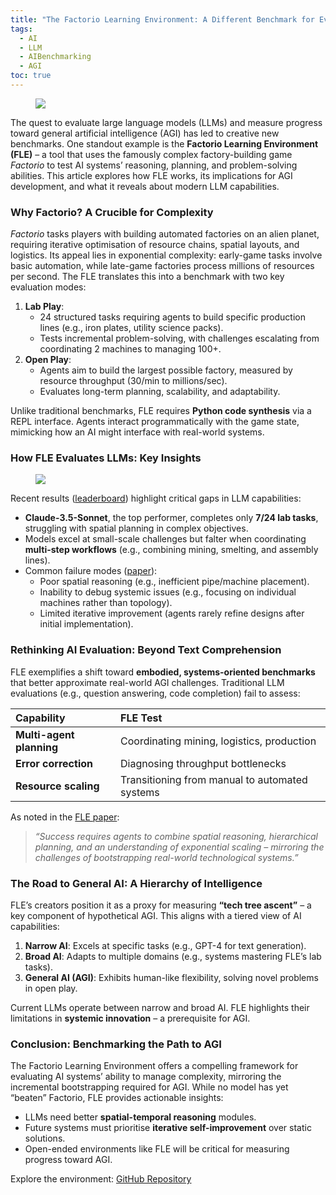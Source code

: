 ```yaml
---
title: "The Factorio Learning Environment: A Different Benchmark for Evaluating LLMs and General AI"
tags:
  - AI
  - LLM
  - AIBenchmarking
  - AGI
toc: true
---
```


<figure>
	<a href=""><img src="https://i.imgur.com/bzxBXuv.jpeg"></a>
</figure>

The quest to evaluate large language models (LLMs) and measure progress toward general artificial intelligence (AGI) has led to creative new benchmarks. One standout example is the **Factorio Learning Environment (FLE)** – a tool that uses the famously complex factory-building game *Factorio* to test AI systems’ reasoning, planning, and problem-solving abilities. This article explores how FLE works, its implications for AGI development, and what it reveals about modern LLM capabilities.

### Why Factorio? A Crucible for Complexity

*Factorio* tasks players with building automated factories on an alien planet, requiring iterative optimisation of resource chains, spatial layouts, and logistics. Its appeal lies in exponential complexity: early-game tasks involve basic automation, while late-game factories process millions of resources per second. The FLE translates this into a benchmark with two key evaluation modes:

1. **Lab Play**:
    - 24 structured tasks requiring agents to build specific production lines (e.g., iron plates, utility science packs).
    - Tests incremental problem-solving, with challenges escalating from coordinating 2 machines to managing 100+.
2. **Open Play**:
    - Agents aim to build the largest possible factory, measured by resource throughput (30/min to millions/sec).
    - Evaluates long-term planning, scalability, and adaptability.

Unlike traditional benchmarks, FLE requires **Python code synthesis** via a REPL interface. Agents interact programmatically with the game state, mimicking how an AI might interface with real-world systems.

### How FLE Evaluates LLMs: Key Insights

<figure>
	<a href=""><img src="https://jackhopkins.github.io/factorio-learning-environment/assets/images/figure_4.png"></a>
</figure>

Recent results ([leaderboard](https://jackhopkins.github.io/factorio-learning-environment/leaderboard/)) highlight critical gaps in LLM capabilities:

- **Claude-3.5-Sonnet**, the top performer, completes only **7/24 lab tasks**, struggling with spatial planning in complex objectives.
- Models excel at small-scale challenges but falter when coordinating **multi-step workflows** (e.g., combining mining, smelting, and assembly lines).
- Common failure modes ([paper](https://jackhopkins.github.io/factorio-learning-environment/assets/documents/paper.pdf)):
    - Poor spatial reasoning (e.g., inefficient pipe/machine placement).
    - Inability to debug systemic issues (e.g., focusing on individual machines rather than topology).
    - Limited iterative improvement (agents rarely refine designs after initial implementation).



### Rethinking AI Evaluation: Beyond Text Comprehension

FLE exemplifies a shift toward **embodied, systems-oriented benchmarks** that better approximate real-world AGI challenges. Traditional LLM evaluations (e.g., question answering, code completion) fail to assess:


| **Capability** | **FLE Test** |
| :-- | :-- |
| **Multi-agent planning** | Coordinating mining, logistics, production |
| **Error correction** | Diagnosing throughput bottlenecks |
| **Resource scaling** | Transitioning from manual to automated systems |

As noted in the [FLE paper](https://jackhopkins.github.io/factorio-learning-environment/assets/documents/paper.pdf):
> *“Success requires agents to combine spatial reasoning, hierarchical planning, and an understanding of exponential scaling – mirroring the challenges of bootstrapping real-world technological systems.”*


### The Road to General AI: A Hierarchy of Intelligence

FLE’s creators position it as a proxy for measuring **“tech tree ascent”** – a key component of hypothetical AGI. This aligns with a tiered view of AI capabilities:

1. **Narrow AI**: Excels at specific tasks (e.g., GPT-4 for text generation).
2. **Broad AI**: Adapts to multiple domains (e.g., systems mastering FLE’s lab tasks).
3. **General AI (AGI)**: Exhibits human-like flexibility, solving novel problems in open play.

Current LLMs operate between narrow and broad AI. FLE highlights their limitations in **systemic innovation** – a prerequisite for AGI.

### Conclusion: Benchmarking the Path to AGI

The Factorio Learning Environment offers a compelling framework for evaluating AI systems’ ability to manage complexity, mirroring the incremental bootstrapping required for AGI. While no model has yet “beaten” Factorio, FLE provides actionable insights:

- LLMs need better **spatial-temporal reasoning** modules.
- Future systems must prioritise **iterative self-improvement** over static solutions.
- Open-ended environments like FLE will be critical for measuring progress toward AGI.

Explore the environment: [GitHub Repository](https://jackhopkins.github.io/factorio-learning-environment)
